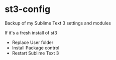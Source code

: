 # st3-config
Backup of my Sublime Text 3 settings and modules  

If it's a fresh install of st3
- Replace User folder
- Install Package control
- Restart Sublime Text 3
